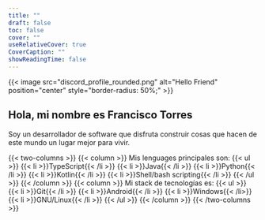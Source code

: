 ```yaml
---
title: ""
draft: false
toc: false
cover: ""
useRelativeCover: true
CoverCaption: ""
showReadingTime: false
---
```


{{< image src="discord_profile_rounded.png" alt="Hello Friend" position="center" style="border-radius: 50%;" >}}

## Hola, mi nombre es Francisco Torres

Soy un desarrollador de software que disfruta construir cosas que hacen de este mundo un lugar mejor para vivir.

{{< two-columns >}}
    {{< column >}}
        Mis lenguages principales son:
        {{< ul >}}
            {{< li >}}TypeScript{{< /li >}}
            {{< li >}}Java{{< /li >}}
            {{< li >}}Python{{< /li >}}
            {{< li >}}Kotlin{{< /li >}}
            {{< li >}}Shell/bash scripting{{< /li >}}
        {{< /ul >}}
    {{< /column >}}
    {{< column >}}
        Mi stack de tecnologías es:
        {{< ul >}}
            {{< li >}}Git{{< /li >}}
            {{< li >}}Android{{< /li >}}
            {{< li >}}Windows{{< /li>}}
            {{< li >}}GNU/Linux{{< /li >}}
        {{< /ul >}}
    {{< /column >}}
{{< /two-columns >}}